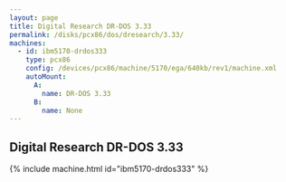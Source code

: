 ```yaml
---
layout: page
title: Digital Research DR-DOS 3.33
permalink: /disks/pcx86/dos/dresearch/3.33/
machines:
  - id: ibm5170-drdos333
    type: pcx86
    config: /devices/pcx86/machine/5170/ega/640kb/rev1/machine.xml
    autoMount:
      A:
        name: DR-DOS 3.33
      B:
        name: None
---
```


Digital Research DR-DOS 3.33
----------------------------

{% include machine.html id="ibm5170-drdos333" %}
